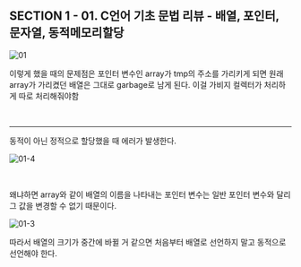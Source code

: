 ## SECTION 1 - 01. C언어 기초 문법 리뷰 - 배열, 포인터, 문자열, 동적메모리할당

![01](https://user-images.githubusercontent.com/75867748/107650749-224f2700-6cc2-11eb-9017-d95aa48ed3b1.png)

이렇게 했을 때의 문제점은 포인터 변수인 array가 tmp의 주소를 가리키게 되면 원래 array가 가리켰던 배열은 그대로 garbage로 남게 된다. 이걸 가비지 컬렉터가 처리하게 따로 처리해줘야함

<br>

---

동적이 아닌 정적으로 할당했을 때 에러가 발생한다.

![01-4](https://user-images.githubusercontent.com/75867748/107651577-0304c980-6cc3-11eb-9c00-ea34c13ca74c.png)

<br>

왜냐하면 array와 같이 배열의 이름을 나타내는 포인터 변수는 일반 포인터 변수와 달리 그 값을 변경할 수 없기 때문이다.

![01-3](https://user-images.githubusercontent.com/75867748/107651349-c0db8800-6cc2-11eb-84c5-11b6c5b9373e.png)

따라서 배열의 크기가 중간에 바뀔 거 같으면 처음부터 배열로 선언하지 말고 동적으로 선언해야 한다.
